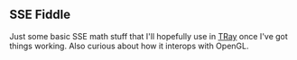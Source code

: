 SSE Fiddle
-
Just some basic SSE math stuff that I'll hopefully use in [TRay](https://github.com/Twinklebear/TRay)
once I've got things working. Also curious about how it interops with OpenGL.

